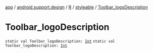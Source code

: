 [app](../../../index.md) / [android.support.design](../../index.md) / [R](../index.md) / [styleable](index.md) / [Toolbar_logoDescription](.)

# Toolbar_logoDescription

`static val Toolbar_logoDescription: `[`Int`](https://kotlinlang.org/api/latest/jvm/stdlib/kotlin/-int/index.html)
`static val Toolbar_logoDescription: `[`Int`](https://kotlinlang.org/api/latest/jvm/stdlib/kotlin/-int/index.html)